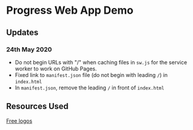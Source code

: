 # Progress Web App Demo

## Updates

### 24th May 2020

* Do not begin URLs with "/" when caching files in `sw.js` for the service worker to work on GitHub Pages.
* Fixed link to `manifest.json` file (do not begin with leading `/`) in `index.html`
* In `manifest.json`, remove the leading `/` in front of `index.html`

## Resources Used
<a href="https://www.logobee.com/logo-design-blog/post/free-logos">Free logos</a>
